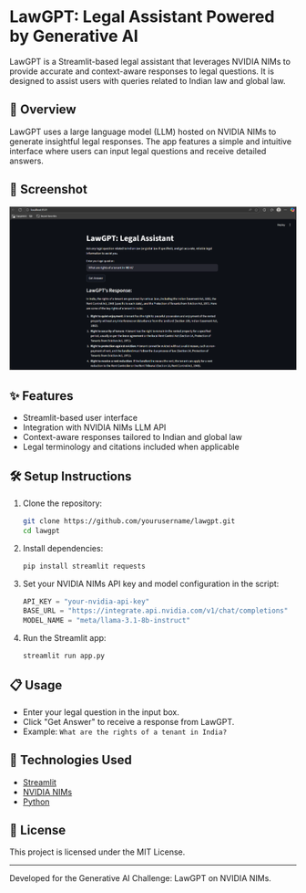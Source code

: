 
# LawGPT: Legal Assistant Powered by Generative AI

LawGPT is a Streamlit-based legal assistant that leverages NVIDIA NIMs to provide accurate and context-aware responses to legal questions. It is designed to assist users with queries related to Indian law and global law.

## 🚀 Overview
LawGPT uses a large language model (LLM) hosted on NVIDIA NIMs to generate insightful legal responses. The app features a simple and intuitive interface where users can input legal questions and receive detailed answers.

## 📸 Screenshot
![image_alt](https://github.com/rajsingh565/LawGPT_On_NVIDIA-NIMs/blob/983acd00b45631ad474f713f55b4c0c555eb97ad/Screenshot%202025-09-15%20221841.png)


## ✨ Features
- Streamlit-based user interface
- Integration with NVIDIA NIMs LLM API
- Context-aware responses tailored to Indian and global law
- Legal terminology and citations included when applicable

## 🛠️ Setup Instructions
1. Clone the repository:
   ```bash
   git clone https://github.com/yourusername/lawgpt.git
   cd lawgpt
   ```
2. Install dependencies:
   ```bash
   pip install streamlit requests
   ```
3. Set your NVIDIA NIMs API key and model configuration in the script:
   ```python
   API_KEY = "your-nvidia-api-key"
   BASE_URL = "https://integrate.api.nvidia.com/v1/chat/completions"
   MODEL_NAME = "meta/llama-3.1-8b-instruct"
   ```
4. Run the Streamlit app:
   ```bash
   streamlit run app.py
   ```

## 📋 Usage
- Enter your legal question in the input box.
- Click "Get Answer" to receive a response from LawGPT.
- Example: `What are the rights of a tenant in India?`

## 🧰 Technologies Used
- [Streamlit](https://streamlit.io/)
- [NVIDIA NIMs](https://developer.nvidia.com/nims)
- [Python](https://www.python.org/)

## 📄 License
This project is licensed under the MIT License.

---
Developed for the Generative AI Challenge: LawGPT on NVIDIA NIMs.
